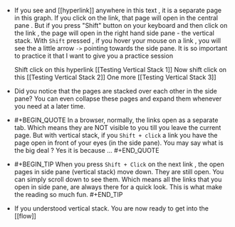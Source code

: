 - If you see and [[hyperlink]] anywhere in this text ,  it is a separate page in this graph.  If you click on the link, that page will open in the central pane . But if you press "Shift" button on your keyboard and then click on the link , the page will open in the right hand side pane - the vertical stack. With `Shift` pressed , if you hover your mouse on a link , you will see the a little arrow `->`  pointing towards the side pane.  It is so important to practice it that I want to give you a practice session 
  
  Shift click on this hyperlink  [[Testing Vertical Stack 1]]
  Now shift click on this [[Testing Vertical Stack 2]]
  One more [[Testing Vertical Stack 3]]
- Did you notice that the pages are stacked over each other in the side pane?  You can even collapse these pages and expand them whenever you need at a later time.
- #+BEGIN_QUOTE
  In a browser, normally, the links open as a separate tab. Which means they are NOT visible to you till you leave the current page. But with vertical stack, if you `Shift + click` a link you have the page open in front of your eyes (in the side pane).  You may say what is the big deal ? Yes it is because ...
  #+END_QUOTE
- #+BEGIN_TIP
  When you press `Shift + Click` on the next link , the open pages in side pane (vertical stack) move down. They are still open. You can simply scroll down to see them.  Which means all the  links that you open in side pane, are always there for a quick look. This is what make the reading so much fun.
  #+END_TIP
- If you understood vertical stack. You are now ready to get into the [[flow]]